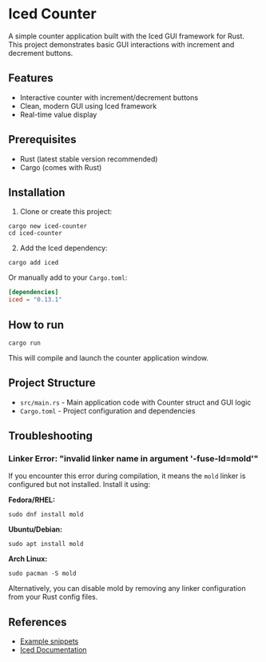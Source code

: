 # Iced Counter

A simple counter application built with the Iced GUI framework for Rust. This project demonstrates basic GUI interactions with increment and decrement buttons.

## Features

- Interactive counter with increment/decrement buttons
- Clean, modern GUI using Iced framework
- Real-time value display

## Prerequisites

- Rust (latest stable version recommended)
- Cargo (comes with Rust)

## Installation

1. Clone or create this project:
```shell
cargo new iced-counter
cd iced-counter
```

2. Add the Iced dependency:
```shell
cargo add iced
```

Or manually add to your `Cargo.toml`:
```toml
[dependencies]
iced = "0.13.1"
```

## How to run

```shell
cargo run
```

This will compile and launch the counter application window.

## Project Structure

- `src/main.rs` - Main application code with Counter struct and GUI logic
- `Cargo.toml` - Project configuration and dependencies

## Troubleshooting

### Linker Error: "invalid linker name in argument '-fuse-ld=mold'"

If you encounter this error during compilation, it means the `mold` linker is configured but not installed. Install it using:

**Fedora/RHEL:**
```shell
sudo dnf install mold
```

**Ubuntu/Debian:**
```shell
sudo apt install mold
```

**Arch Linux:**
```shell
sudo pacman -S mold
```

Alternatively, you can disable mold by removing any linker configuration from your Rust config files.

## References

- [Example snippets](https://redandgreen.co.uk/iced-rs-example-snippets/rust-programming/)
- [Iced Documentation](https://docs.rs/iced/)